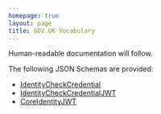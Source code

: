 ```yaml
---
homepage: true
layout: page
title: GOV.UK Vocabulary
---
```


Human-readable documentation will follow.

The following JSON Schemas are provided:

* [IdentityCheckCredential](v1/json-schemas/IdentityCheckCredential.json)
* [IdentityCheckCredentialJWT](v1/json-schemas/IdentityCheckCredentialJWT.json)
* [CoreIdentityJWT](v1/json-schemas/CoreIdentityJWT.json)
